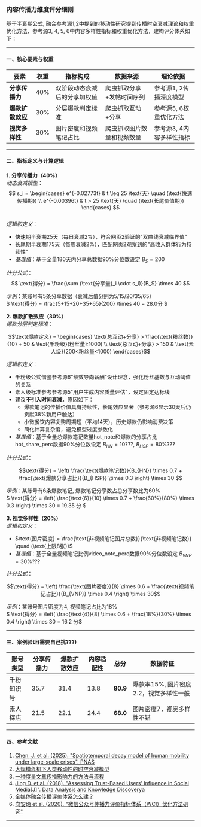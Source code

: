 ### 内容传播力维度评分细则  
基于半衰期公式, 融合参考源1,2中提到的移动性研究提到传播时空衰减理论和权重优化方法、参考源3, 4, 5, 6中内容多样性指标和权重优化方法，建构评分体系如下：

---

#### **一、核心要素与权重**  
| 要素          | 权重 | 指标构成 | 数据来源 | 理论依据 |  
|---------------|------|----------|-----------------------|-----------------|  
| **分享传播力**| 40%  | 双阶段动态衰减后的分享加权值 | 爬虫抓取分享+发帖时间序列 | 参考源1, 2传播深度模型 |  
| **爆款扩散效应**| 30% | 分层爆款判定标准 | 爬虫抓取互动+分享 | 参考源5, 6权重优化方法 |  
| **视觉多样性**| 30%  | 图片密度和视频笔记占比 | 爬虫抓取图片数量和视频数量| 参考源3, 4内容多样性指标 |  

---

#### **二、指标定义与计算逻辑**  
**1. 分享传播力（40%）**  
*动态衰减模型*：  
$$
s_i = 
\begin{cases} 
e^{-0.02773t} & t \leq 25 \text{天} \quad (\text{快速传播期}) \\
e^{-0.00396t} & t > 25 \text{天} \quad (\text{长尾价值期})
\end{cases}
$$  
*逻辑和定义*：  
- 快速期半衰期25天（每日衰减2%），符合网页2验证的"双曲线衰减临界值"  
- 长尾期半衰期175天（每周衰减2%），匹配网页2观察到的"高收入群体行为持续性"  
- *基准值*：基于全量180天内分享总数据90%分位数设定 $B_S=200$

*计分公式*：  
$$  
\text{得分} = \frac{\sum (\text{分享量}_i \cdot s_i)}{B_S} \times 40 
$$

*示例*：某账号有5条分享数据（衰减后值分别为5/15/20/35/65）  
$ \text{得分} = \frac{5+15+20+35+65}{200} \times 40 = 28.0分 $

**2. 爆款扩散效应（30%）**  
*爆款分层判定标准*：  
```math  
\text{爆款定义} = 
\begin{cases} 
\text{总互动+分享} > \frac{\text{粉丝数}}{10} + 50 & \text{千粉级}(粉丝量≥1000) \\
\text{总互动+分享} > 150 & \text{素人级}(200<粉丝量<1000)
\end{cases}
```  
*逻辑和定义*：  
- 千粉级公式借鉴参考源6"绩效导向薪酬"设计理念，强化粉丝基数与互动阈值的关系  
- 素人级标准参考参考源5"用户生成内容质量评估"，设定固定达标线  
- 建议**不引入时间衰减**，原因如下：  
    - 爆款笔记的传播价值具有持续性，长尾效应显著（参考源6显示30天后仍贡献38%新用户触达）  
    - 小微餐饮内容复购周期短（平均14天），历史爆款仍影响消费决策  
    - 简化计算复杂度，避免模型过度参数化
- *基准值*：基于全量总爆款笔记数量hot_note和爆款的分享占比hot_share_perc数据90%分位数设定 $B_{HN}=10???$, $B_{HSP}=80\%???$

*计分公式*：  
```math  
\text{得分} = \left( \frac{\text{爆款笔记数}}{B_{HN}} \times 0.7 + \frac{\text{爆款分享占比}}{B_{HSP}} \times 0.3 \right) \times 30  
```

*示例*：某账号有6条爆款笔记, 爆款笔记分享数占总分享数比为60%  
$ \text{得分} = \left( \frac{\text{6}}{10} \times 0.7 + \frac{60\%}{80\%} \times 0.3 \right) \times 30 = 19.35 分 $

**3. 视觉多样性（20%）**  
*逻辑和定义*：  

- $\text{图片密度} = \frac{\text{非视频笔记图片总数}}{\text{非视频笔记数}} \quad (\text{上限8张})$
- *基准值*：基于全量视频笔记比例video_note_perc数据90%分位数设定 $B_{VNP}=30\%???$
 
*计分公式*：  
```math  
\text{得分} = \left( \frac{\text{图片密度}}{8} \times 0.6 + \frac{\text{视频笔记占比}}{B_{VNP}} \times 0.4 \right) \times 30
```  

*示例*：某账号图片密度为4, 视频笔记占比为18%  
$ \text{得分} = \left( \frac{\text{4}}{8} \times 0.6 + \frac{18\%}{30\%} \times 0.4 \right) \times 30 = 16.2 分$

---

#### **三、案例验证(需要自己挑???)**  
| 账号类型   | 分享传播力 | 爆款扩散效应 | 内容适配性 | 总分    | 数据特征 |  
|------------|------------|--------------|------------|---------|----------|  
| 千粉知识号 | 35.7       | 31.4         | 13.8       | **80.9**| 爆款率15%, 图片密度2.2，视觉多样性一般 |  
| 素人探店 | 21.5       | 22.1         | 24.4       | **68.0**|  图片密度7，视觉多样性不错 |  

---

#### **四、参考文献**  
1. [Chen, J. et al. (2025). "Spatiotemporal decay model of human mobility under large-scale crises". PNAS](https://pubmed.ncbi.nlm.nih.gov/35939676/)
2. [大规模危机下人类移动性的时空衰减模型](https://mp.weixin.qq.com/s?__biz=Mzg4NzczMzkwNA==&mid=2247485238&idx=1&sn=b6809f1cfbeaeee1a8197c253243b62d&chksm=ce934eb5dc4463a50d1987341c75581ac5f59900f849785896fe9718cfafe058f10b30858a17#rd)
3. [一种度量文章传播影响力的方法与流程](https://www.xjishu.com/zhuanli/55/202110484453.html) 
4. [Jing D. et al. (2018). "Assessing Trust-Based Users’ Influence in Social Media[J]". Data Analysis and Knowledge Discoverya](https://manu44.magtech.com.cn/Jwk_infotech_wk3/article/2018/2096-3467/2096-3467-2-7-26.shtml)
5. [全媒体融合传播评价体系怎么建？](https://www.xwpx.com/article/2024/1214/article_71443.html)
6. [向安玲 et al. (2020). "微信公众号传播力评价指标体系（WCI）优化方法研究"](https://www.sohu.com/a/382082251_700645)


---


